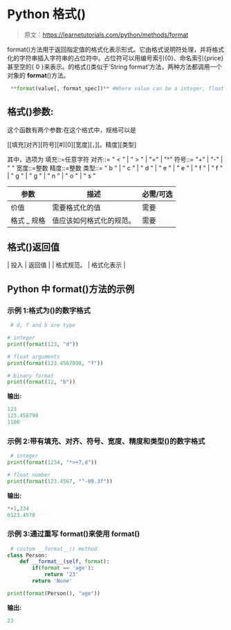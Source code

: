# Python 格式()

> 原文：<https://learnetutorials.com/python/methods/format>

format()方法用于返回指定值的格式化表示形式。它由格式说明符处理，并将格式化的字符串插入字符串的占位符中。占位符可以用编号索引{0}、命名索引{price}甚至空的{ 0 }来表示。的格式()类似于‘String format’方法，两种方法都调用一个对象的 __format__()方法。

```py
 **format(value[, format_spec])** #Where value can be a integer, float or binary format.

```

## 格式()参数:

这个函数有两个参数:在这个格式中，规格可以是

[[填充]对齐][符号][#][0][宽度][，][。精度][类型]

其中，选项为
填充::=任意字符
对齐::= " < " | " > " | "=" | "^"
符号::= "+" | "-" | " "
宽度::=整数
精度::=整数
类型::= " b " | " c " | " d " | " e " | " e " | " f " | " f " | " g " | " g " | " n " | " o " | " s "

| 参数 | 描述 | 必需/可选 |
| --- | --- | --- |
| 价值 | 需要格式化的值 | 需要 |
| 格式 _ 规格 | 值应该如何格式化的规范。 | 需要 |

## 格式()返回值

| 投入 | 返回值 |
| 格式规范。 | 格式化表示 |

## Python 中 format()方法的示例

### 示例 1:格式为()的数字格式

```py
 # d, f and b are type

# integer
print(format(123, "d"))

# float arguments
print(format(123.4567898, "f"))

# binary format
print(format(12, "b")) 

```

**输出:**

```py
123
123.456790
1100 
```

### 示例 2:带有填充、对齐、符号、宽度、精度和类型()的数字格式

```py
 # integer 
print(format(1234, "*>+7,d"))

# float number
print(format(123.4567, "^-09.3f")) 

```

**输出:**

```py
*+1,234
0123.4570 
```

### 示例 3:通过重写 __format__()来使用 format()

```py
 # custom __format__() method
class Person:
    def __format__(self, format):
        if(format == 'age'):
            return '23'
        return 'None'

print(format(Person(), "age")) 

```

**输出:**

```py
23 
```